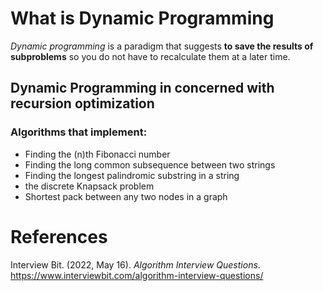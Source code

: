 # What is Dynamic Programming 

*Dynamic programming* is a paradigm that suggests 
**to save the results of subproblems** so you do 
not have to recalculate them at a later time. 

## Dynamic Programming in concerned with recursion optimization 

### Algorithms that implement: 
- Finding the (n)th Fibonacci number 
- Finding the long common subsequence between two strings 
- Finding the longest palindromic substring in a string 
- the discrete Knapsack problem 
- Shortest pack between any two nodes in a graph 

# References 
Interview Bit. (2022, May 16). *Algorithm Interview Questions*. <https://www.interviewbit.com/algorithm-interview-questions/> 		  
